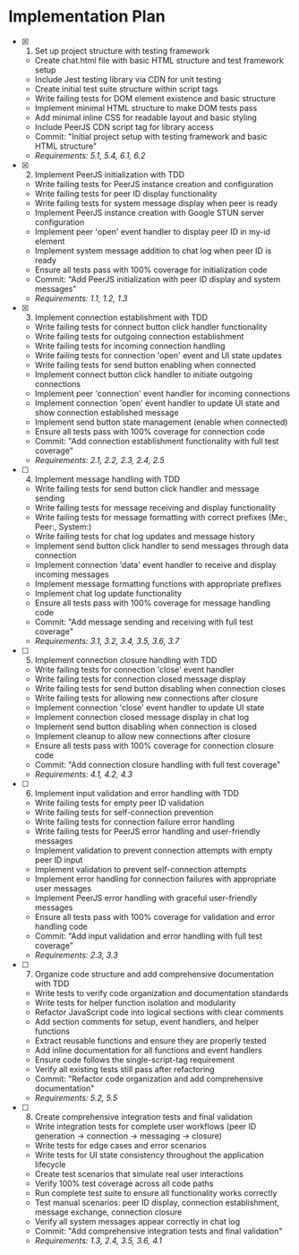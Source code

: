 # Implementation Plan

- [x] 1. Set up project structure with testing framework
  - Create chat.html file with basic HTML structure and test framework setup
  - Include Jest testing library via CDN for unit testing
  - Create initial test suite structure within script tags
  - Write failing tests for DOM element existence and basic structure
  - Implement minimal HTML structure to make DOM tests pass
  - Add minimal inline CSS for readable layout and basic styling
  - Include PeerJS CDN script tag for library access
  - Commit: "Initial project setup with testing framework and basic HTML structure"
  - _Requirements: 5.1, 5.4, 6.1, 6.2_

- [x] 2. Implement PeerJS initialization with TDD
  - Write failing tests for PeerJS instance creation and configuration
  - Write failing tests for peer ID display functionality
  - Write failing tests for system message display when peer is ready
  - Implement PeerJS instance creation with Google STUN server configuration
  - Implement peer 'open' event handler to display peer ID in my-id element
  - Implement system message addition to chat log when peer ID is ready
  - Ensure all tests pass with 100% coverage for initialization code
  - Commit: "Add PeerJS initialization with peer ID display and system messages"
  - _Requirements: 1.1, 1.2, 1.3_

- [x] 3. Implement connection establishment with TDD
  - Write failing tests for connect button click handler functionality
  - Write failing tests for outgoing connection establishment
  - Write failing tests for incoming connection handling
  - Write failing tests for connection 'open' event and UI state updates
  - Write failing tests for send button enabling when connected
  - Implement connect button click handler to initiate outgoing connections
  - Implement peer 'connection' event handler for incoming connections
  - Implement connection 'open' event handler to update UI state and show connection established message
  - Implement send button state management (enable when connected)
  - Ensure all tests pass with 100% coverage for connection code
  - Commit: "Add connection establishment functionality with full test coverage"
  - _Requirements: 2.1, 2.2, 2.3, 2.4, 2.5_

- [ ] 4. Implement message handling with TDD
  - Write failing tests for send button click handler and message sending
  - Write failing tests for message receiving and display functionality
  - Write failing tests for message formatting with correct prefixes (Me:, Peer:, System:)
  - Write failing tests for chat log updates and message history
  - Implement send button click handler to send messages through data connection
  - Implement connection 'data' event handler to receive and display incoming messages
  - Implement message formatting functions with appropriate prefixes
  - Implement chat log update functionality
  - Ensure all tests pass with 100% coverage for message handling code
  - Commit: "Add message sending and receiving with full test coverage"
  - _Requirements: 3.1, 3.2, 3.4, 3.5, 3.6, 3.7_

- [ ] 5. Implement connection closure handling with TDD
  - Write failing tests for connection 'close' event handler
  - Write failing tests for connection closed message display
  - Write failing tests for send button disabling when connection closes
  - Write failing tests for allowing new connections after closure
  - Implement connection 'close' event handler to update UI state
  - Implement connection closed message display in chat log
  - Implement send button disabling when connection is closed
  - Implement cleanup to allow new connections after closure
  - Ensure all tests pass with 100% coverage for connection closure code
  - Commit: "Add connection closure handling with full test coverage"
  - _Requirements: 4.1, 4.2, 4.3_

- [ ] 6. Implement input validation and error handling with TDD
  - Write failing tests for empty peer ID validation
  - Write failing tests for self-connection prevention
  - Write failing tests for connection failure error handling
  - Write failing tests for PeerJS error handling and user-friendly messages
  - Implement validation to prevent connection attempts with empty peer ID input
  - Implement validation to prevent self-connection attempts
  - Implement error handling for connection failures with appropriate user messages
  - Implement PeerJS error handling with graceful user-friendly messages
  - Ensure all tests pass with 100% coverage for validation and error handling code
  - Commit: "Add input validation and error handling with full test coverage"
  - _Requirements: 2.3, 3.3_

- [ ] 7. Organize code structure and add comprehensive documentation with TDD
  - Write tests to verify code organization and documentation standards
  - Write tests for helper function isolation and modularity
  - Refactor JavaScript code into logical sections with clear comments
  - Add section comments for setup, event handlers, and helper functions
  - Extract reusable functions and ensure they are properly tested
  - Add inline documentation for all functions and event handlers
  - Ensure code follows the single-script-tag requirement
  - Verify all existing tests still pass after refactoring
  - Commit: "Refactor code organization and add comprehensive documentation"
  - _Requirements: 5.2, 5.5_

- [ ] 8. Create comprehensive integration tests and final validation
  - Write integration tests for complete user workflows (peer ID generation → connection → messaging → closure)
  - Write tests for edge cases and error scenarios
  - Write tests for UI state consistency throughout the application lifecycle
  - Create test scenarios that simulate real user interactions
  - Verify 100% test coverage across all code paths
  - Run complete test suite to ensure all functionality works correctly
  - Test manual scenarios: peer ID display, connection establishment, message exchange, connection closure
  - Verify all system messages appear correctly in chat log
  - Commit: "Add comprehensive integration tests and final validation"
  - _Requirements: 1.3, 2.4, 3.5, 3.6, 4.1_

